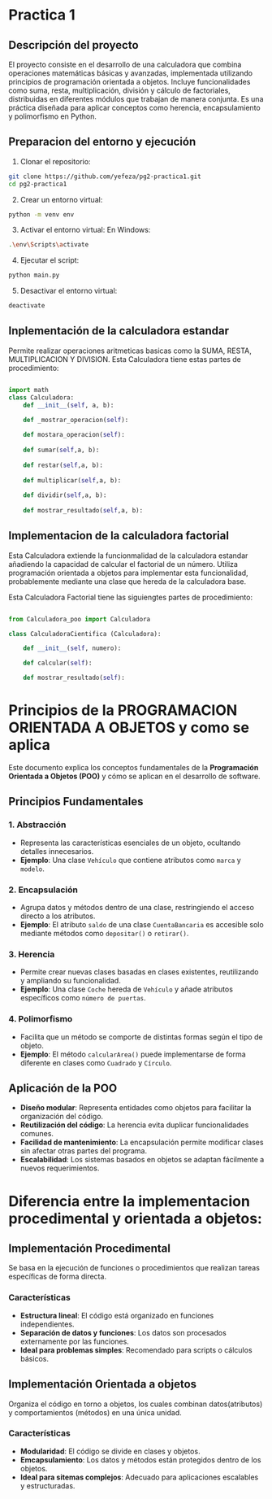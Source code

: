 # Practica 1
## Descripción del proyecto 

El proyecto consiste en el desarrollo de una calculadora que combina operaciones matemáticas básicas y avanzadas, implementada utilizando principios de programación orientada a objetos. Incluye funcionalidades como suma, resta, multiplicación, división y cálculo de factoriales, distribuidas en diferentes módulos que trabajan de manera conjunta. Es una práctica diseñada para aplicar conceptos como herencia, encapsulamiento y polimorfismo en Python.

## Preparacion del entorno y ejecución
 1. Clonar el repositorio:
```bash 
git clone https://github.com/yefeza/pg2-practica1.git
cd pg2-practica1
```
2. Crear un entorno virtual:
```bash
python -m venv env
```
3. Activar el entorno virtual:
    En Windows:
```bash
.\env\Scripts\activate
```
4. Ejecutar el script:
```bash
python main.py
```
5. Desactivar el entorno virtual:
```bash
deactivate
```
## Inplementación de la calculadora estandar 

Permite realizar operaciones aritmeticas basicas como la SUMA, RESTA, MULTIPLICACION Y DIVISION.
Esta Calculadora tiene estas partes de procedimiento: 

```Python

import math 
class Calculadora:
    def __init__(self, a, b):

    def _mostrar_operacion(self): 
    
    def mostara_operacion(self):
    
    def sumar(self,a, b):
    
    def restar(self,a, b):
    
    def multiplicar(self,a, b):
    
    def dividir(self,a, b):
    
    def mostrar_resultado(self,a, b):

```
## Implementacion de la calculadora factorial 

Esta Calculadora extiende la funcionmalidad de la calculadora estandar añadiendo la capacidad de calcular el factorial de un número. Utiliza programación orientada a objetos para implementar esta funcionalidad, probablemente mediante una clase que hereda de la calculadora base.

Esta Calculadora Factorial tiene las siguiengtes partes de procedimiento:

```Python

from Calculadora_poo import Calculadora

class CalculadoraCientifica (Calculadora):

    def __init__(self, numero):

    def calcular(self):

    def mostrar_resultado(self):

```

# Principios de la PROGRAMACION ORIENTADA A OBJETOS y como se aplica

Este documento explica los conceptos fundamentales de la **Programación Orientada a Objetos (POO)** y cómo se aplican en el desarrollo de software.

## Principios Fundamentales

### 1. Abstracción
- Representa las características esenciales de un objeto, ocultando detalles innecesarios.
- **Ejemplo**: Una clase `Vehículo` que contiene atributos como `marca` y `modelo`.

### 2. Encapsulación
- Agrupa datos y métodos dentro de una clase, restringiendo el acceso directo a los atributos.
- **Ejemplo**: El atributo `saldo` de una clase `CuentaBancaria` es accesible solo mediante métodos como `depositar()` o `retirar()`.

### 3. Herencia
- Permite crear nuevas clases basadas en clases existentes, reutilizando y ampliando su funcionalidad.
- **Ejemplo**: Una clase `Coche` hereda de `Vehículo` y añade atributos específicos como `número de puertas`.

### 4. Polimorfismo
- Facilita que un método se comporte de distintas formas según el tipo de objeto.
- **Ejemplo**: El método `calcularArea()` puede implementarse de forma diferente en clases como `Cuadrado` y `Círculo`.

## Aplicación de la POO
- **Diseño modular**: Representa entidades como objetos para facilitar la organización del código.
- **Reutilización del código**: La herencia evita duplicar funcionalidades comunes.
- **Facilidad de mantenimiento**: La encapsulación permite modificar clases sin afectar otras partes del programa.
- **Escalabilidad**: Los sistemas basados en objetos se adaptan fácilmente a nuevos requerimientos.


# Diferencia entre la implementacion procedimental y orientada a objetos:

## Implementación Procedimental
Se basa en la ejecución de funciones o procedimientos que realizan tareas específicas de forma directa.

### Características
- **Estructura lineal**: El código está organizado en funciones independientes.
- **Separación de datos y funciones**: Los datos son procesados externamente por las funciones.
- **Ideal para problemas simples**: Recomendado para scripts o cálculos básicos.

## Implementación Orientada a objetos
Organiza el código en torno a objetos, los cuales combinan datos(atributos) y comportamientos (métodos) en una única unidad.

### Características
- **Modularidad**: El código se divide en clases y objetos.
- **Emcapsulamiento**: Los datos y métodos están protegidos dentro de los objetos.
- **Ideal para sitemas complejos**: Adecuado para aplicaciones escalables y estructuradas.
